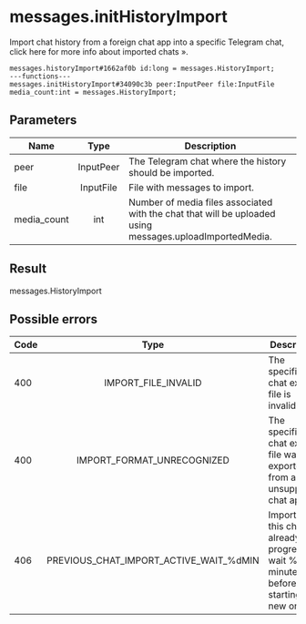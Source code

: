 # messages.initHistoryImport
Import chat history from a foreign chat app into a specific Telegram chat, click here for more info about imported chats ».

```
messages.historyImport#1662af0b id:long = messages.HistoryImport;
---functions---
messages.initHistoryImport#34090c3b peer:InputPeer file:InputFile media_count:int = messages.HistoryImport;
```

## Parameters
| Name | Type | Description |
| ---- | :----: | ----------- |
| peer | InputPeer | The Telegram chat where the history should be imported. |
| file | InputFile | File with messages to import. |
| media_count | int | Number of media files associated with the chat that will be uploaded using messages.uploadImportedMedia. |


## Result
messages.HistoryImport

## Possible errors
| Code | Type | Description |
| ---- | :----: | ----------- |
| 400 | IMPORT_FILE_INVALID | The specified chat export file is invalid. |
| 400 | IMPORT_FORMAT_UNRECOGNIZED | The specified chat export file was exported from an unsupported chat app. |
| 406 | PREVIOUS_CHAT_IMPORT_ACTIVE_WAIT_%dMIN | Import for this chat is already in progress, wait %d minutes before starting a new one. |

